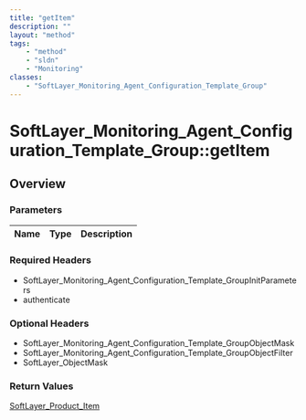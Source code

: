 ```yaml
---
title: "getItem"
description: ""
layout: "method"
tags:
    - "method"
    - "sldn"
    - "Monitoring"
classes:
    - "SoftLayer_Monitoring_Agent_Configuration_Template_Group"
---
```

# SoftLayer_Monitoring_Agent_Configuration_Template_Group::getItem
## Overview 


### Parameters 
|Name | Type | Description |
| --- | --- | --- |


### Required Headers
* SoftLayer_Monitoring_Agent_Configuration_Template_GroupInitParameters
* authenticate

### Optional Headers
* SoftLayer_Monitoring_Agent_Configuration_Template_GroupObjectMask
* SoftLayer_Monitoring_Agent_Configuration_Template_GroupObjectFilter
* SoftLayer_ObjectMask

### Return Values
<a href='/reference/datatypes/SoftLayer_Product_Item'>SoftLayer_Product_Item </a>

